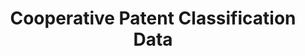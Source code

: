 ---
bigquery: https://console.cloud.google.com/bigquery?p=patents-public-data&d=cpc&page=dataset
citation: '“Cooperative Patent Classification” by the EPO and USPTO, for public use. '
contributors: EPO, USPTO
cost: None
description: Cooperative Patent Classification Data contains the scheme and definitions
  of the Cooperative Patent Classification system for classifying patent documents.
  The CPC is the result of a partnership between the EPO and the USPTO in their joint
  effort to develop a common, internationally compatible classification system for
  technical documents, in particular patent publications, which will be used by both
  offices in the patent granting process
documentation: https://www.cooperativepatentclassification.org/cpcSchemeAndDefinitions
last_edit: 04/05/2022, 18:02:42
location: https://www.cooperativepatentclassification.org/index
maintained_by: USPTO, EPO
schema_fields:
- ipcConcordant
- definition
- limitingReferences
- applicationReferences
- informativeReferences
- children
- child_groups
- synonyms
- childGroups
- breakdown_code
- informative_references
- notAllocatable
- sizeCache
- status
- title_part
- date_revised
- level
- residualReferences
- limiting_references
- not_allocatable
- symbol
- ipc_concordant
- dateRevised
- titlePart
- residual_references
- additional_only
- breakdownCode
- parents
- title_full
- titleFull
- application_references
- glossary
shortname: cooperative_patent_classification
tags:
- patents
- science
title: Cooperative Patent Classification Data
uuid: 984374a7-16e9-4b35-9445-458daceb01bf
---